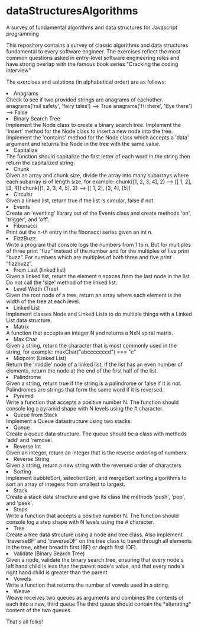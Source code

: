 # dataStructuresAlgorithms
A survey of fundamental algorithms and data structures for Javascript programming

This repository contains a survey of classic algorithms and data structures fundamental to every software engineer. The exercises reflect the most common questions asked in entry-level software engineering roles and have strong overlap with the famous book series "Cracking the coding interview"

The exercises and solutions (in alphabetical order) are as follows:

<li>Anagrams</li>
Check to see if two provided strings are anagrams of eachother.
anagrams('rail safety', 'fairy tales') --> True
anagrams('Hi there', 'Bye there') --> False

<li>Binary Search Tree</li>
Implement the Node class to create a binary search tree. Implement the 'insert' method for the Node class to insert a new node into the tree. Implement the 'contains' method for the Node class which accepts a 'data' argument and returns the Node in the tree with the same value.

<li>Capitalize</li>
The function should capitalize the first letter of each word in the string then return the capitalized string.

<li>Chunk</li>
Given an array and chunk size, divide the array into many subarrays where each subarray is of length size, for example:
chunk([1, 2, 3, 4], 2) --> [[ 1, 2], [3, 4]]
chunk([1, 2, 3, 4, 5], 2) --> [[ 1, 2], [3, 4], [5]]

<li>Circular</li>
Given a linked list, return true if the list is circular, false if not.

<li>Events</li>
Create an 'eventing' library out of the Events class and create methods 'on', 'trigger', and 'off'.

<li>Fibonacci</li>
Print out the n-th entry in the fibonacci series given an int n.

<li>FizzBuzz</li>
Write a program that console logs the numbers from 1 to n. But for multiples of three print “fizz” instead of the number and for the multiples of five print “buzz”. For numbers which are multiples of both three and five print “fizzbuzz”.

<li>From Last (linked list)</li>
Given a linked list, return the element n spaces from the last node in the list.  Do not call the 'size' method of the linked list.

<li>Level Width (Tree)</li>
Given the root node of a tree, return an array where each element is the width of the tree at each level.

<li>Linked List</li>
Implement classes Node and Linked Lists to do multiple things with a Linked List data structure.

<li>Matrix</li>
A function that accepts an integer N and returns a NxN spiral matrix.

<li>Max Char</li>
Given a string, return the character that is most commonly used in the string, for example:
maxChar("abcccccccd") === "c"

<li>Midpoint (Linked List)</li>
Return the 'middle' node of a linked list. If the list has an even number of elements, return the node at the end of the first half of the list.

<li>Palindrome</li>
Given a string, return true if the string is a palindrome or false if it is not. Palindromes are strings that form the same word if it is reversed.

<li>Pyramid</li>
Write a function that accepts a positive number N. The function should console log a pyramid shape with N levels using the # character.

<li>Queue from Stack</li>
Implement a Queue datastructure using two stacks.  

<li>Queue</li>
Create a queue data structure. The queue should be a class with methods 'add' and 'remove'.

<li>Reverse Int</li>
Given an integer, return an integer that is the reverse ordering of numbers.

<li>Reverse String</li>
Given a string, return a new string with the reversed order of characters

<li>Sorting</li>
Implement bubbleSort, selectionSort, and mergeSort sorting algorithms to sort an array of integers from smallest to largest.

<li>Stack</li>
Create a stack data structure and give its class the methods 'push', 'pop', and 'peek'.

<li>Steps</li>
Write a function that accepts a positive number N. The function should console log a step shape with N levels using the # character.

<li>Tree</li>
Create a tree data strcuture using a node and tree class. Also implement 'traverseBF' and 'traverseDF' on the tree class to travel through all elements in the tree, either breadth first (BF) or depth first (DF).

<li>Validate (Binary Search Tree)</li>
Given a node, validate the binary search tree, ensuring that every node's left hand child is less than the parent node's value, and that every node's right hand child is greater than the parent

<li>Vowels</li>
Write a function that returns the number of vowels used in a string. 

<li>Weave</li>
Weave receives two queues as arguments and combines the contents of each into a new, third queue.The third queue should contain the *alterating* content of the two queues.

That's all folks!

